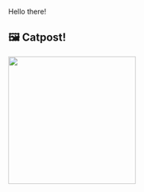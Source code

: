 Hello there!



## 🖼️ Catpost!

<sub>
    <img src="https://cdn2.thecatapi.com/images/eg7.jpg" height="256">
</sub>

